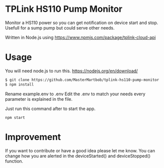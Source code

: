 # TPLink HS110 Pump Monitor
Monitor a HS110 power so you can get notification on device start and stop.
Usefull for a sump pump but could serve other needs.

Written in Node.js using https://www.npmjs.com/package/tplink-cloud-api

# Usage 

You will need node.js to run this. https://nodejs.org/en/download/

```sh
$ git clone https://github.com/MasterMartbob/tplink-hs110-pump-monitor.git && cd tplink-hs110-pump-monitor
$ npm install
```

Rename example.env to .env
Edit the .env to match your needs every parameter is explained in the file.

Just run this command after to start the app.
```
npm start
```
# Improvement

If you want to contribute or have a good idea please let me know.
You can change how you are alerted in the deviceStarted() and deviceStopped() function.
